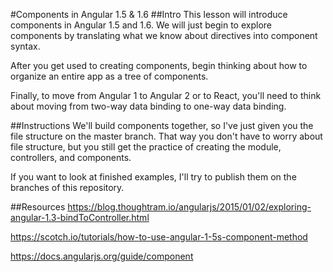 #Components in Angular 1.5 & 1.6
##Intro
This lesson will introduce components in Angular 1.5 and 1.6. We will just begin to explore components by translating what we know about directives into component syntax. 

After you get used to creating components, begin thinking about how to organize an entire app as a tree of components.

Finally, to move from Angular 1 to Angular 2 or to React, you'll need to think about moving from two-way data binding to one-way data binding.  

##Instructions
We'll build components together, so I've just given you the file structure on the master branch. That way you don't have to worry about file structure, but you still get the practice of creating the module, controllers, and components. 

If you want to look at finished examples, I'll try to publish them on the branches of this repository. 

##Resources
https://blog.thoughtram.io/angularjs/2015/01/02/exploring-angular-1.3-bindToController.html

https://scotch.io/tutorials/how-to-use-angular-1-5s-component-method

https://docs.angularjs.org/guide/component
